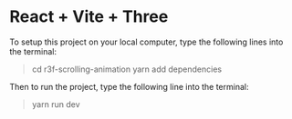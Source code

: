 # React + Vite + Three

To setup this project on your local computer, type the following lines into the terminal:
> cd r3f-scrolling-animation
> yarn add dependencies

Then to run the project, type the following line into the terminal:
> yarn run dev
